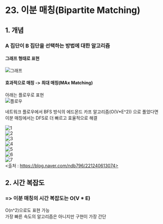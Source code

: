 # 23. 이분 매칭(Bipartite Matching)

## 1. 개념  
### A 집단이 B 집단을 선택하는 방법에 대한 알고리즘  
#### 그래프 형태로 표현  
![그래프](https://user-images.githubusercontent.com/31130917/110294638-720bde80-8033-11eb-894d-74e42fb4e743.PNG)  
#### 효과적으로 매칭 -> 최대 매칭(MAx Matching)  
아래는 플로우로 표현  
![플로우](https://user-images.githubusercontent.com/31130917/110294642-746e3880-8033-11eb-9575-911bf9e33742.PNG)  
  
네트워크 플로우에서 BFS 방식의 에드몬드 카프 알고리즘(O(V*E^2)) 으로 풀었다면 이분 매칭에서는 DFS로 더 빠르고 효율적으로 해결  
  
![1](https://user-images.githubusercontent.com/31130917/110295207-31f92b80-8034-11eb-8007-8ce85477a4b4.PNG)  
![2](https://user-images.githubusercontent.com/31130917/110295213-33c2ef00-8034-11eb-94b5-d50b4647b65c.PNG)  
![3](https://user-images.githubusercontent.com/31130917/110295214-33c2ef00-8034-11eb-9a5c-cb2a81e1c619.PNG)  
![4](https://user-images.githubusercontent.com/31130917/110295215-345b8580-8034-11eb-9a2c-ca7629fabcbc.PNG)  
![5](https://user-images.githubusercontent.com/31130917/110295219-34f41c00-8034-11eb-9630-cabedd6bc4ef.PNG)  
![6](https://user-images.githubusercontent.com/31130917/110295223-358cb280-8034-11eb-88f8-00e3b338fefc.PNG)  
![7](https://user-images.githubusercontent.com/31130917/110295225-36254900-8034-11eb-8513-67b78398b6a9.PNG)  
<출처 : https://blog.naver.com/ndb796/221240613074>  
  
## 2. 시간 복잡도  
### => 이분 매칭의 시간 복잡도는 O(V * E)  
O(n^2)으로도 표현 가능  
가장 빠른 속도의 알고리즘은 아니지만 구현이 가장 간단
